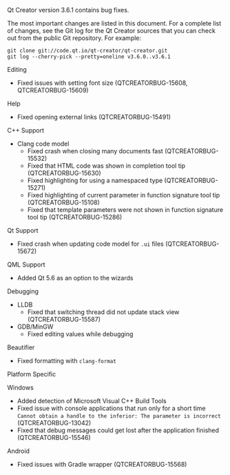 Qt Creator version 3.6.1 contains bug fixes.

The most important changes are listed in this document. For a complete
list of changes, see the Git log for the Qt Creator sources that
you can check out from the public Git repository. For example:

    git clone git://code.qt.io/qt-creator/qt-creator.git
    git log --cherry-pick --pretty=oneline v3.6.0..v3.6.1

Editing

* Fixed issues with setting font size (QTCREATORBUG-15608, QTCREATORBUG-15609)

Help

* Fixed opening external links (QTCREATORBUG-15491)

C++ Support

* Clang code model
    * Fixed crash when closing many documents fast (QTCREATORBUG-15532)
    * Fixed that HTML code was shown in completion tool tip (QTCREATORBUG-15630)
    * Fixed highlighting for using a namespaced type (QTCREATORBUG-15271)
    * Fixed highlighting of current parameter in function signature tool tip
      (QTCREATORBUG-15108)
    * Fixed that template parameters were not shown in function signature tool
      tip (QTCREATORBUG-15286)

Qt Support

* Fixed crash when updating code model for `.ui` files (QTCREATORBUG-15672)

QML Support

* Added Qt 5.6 as an option to the wizards

Debugging

* LLDB
    * Fixed that switching thread did not update stack view (QTCREATORBUG-15587)
* GDB/MinGW
    * Fixed editing values while debugging

Beautifier

* Fixed formatting with `clang-format`

Platform Specific

Windows

* Added detection of Microsoft Visual C++ Build Tools
* Fixed issue with console applications that run only for a short time
  `Cannot obtain a handle to the inferior: The parameter is incorrect`
  (QTCREATORBUG-13042)
* Fixed that debug messages could get lost after the application finished
  (QTCREATORBUG-15546)

Android

* Fixed issues with Gradle wrapper (QTCREATORBUG-15568)
